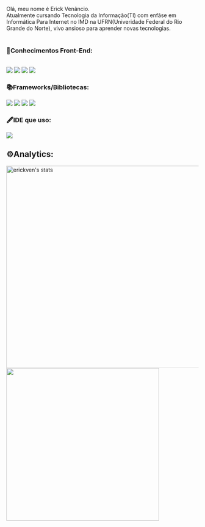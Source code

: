 Olá, meu nome é Erick Venâncio.
<br>
Atualmente cursando Tecnologia da Informação(TI) com enfâse em Informática Para Internet no IMD na UFRN(Univeridade Federal do Rio Grande do Norte), vivo ansioso para aprender novas tecnologias.
<br>
<br>
<h3>📕Conhecimentos Front-End:</h3> 
<br>
<div>
<img src="https://img.shields.io/badge/HTML5-E34F26?style=for-the-badge&logo=html5&logoColor=white" />
<img src="https://img.shields.io/badge/CSS3-1572B6?style=for-the-badge&logo=css3&logoColor=white" />
<img src="https://img.shields.io/badge/JavaScript-323330?style=for-the-badge&logo=javascript&logoColor=F7DF1E" />
<img src="https://img.shields.io/badge/TypeScript-007ACC?style=for-the-badge&logo=typescript&logoColor=white" />
</div>

<h3>📚Frameworks/Bibliotecas:</h3>
<div>
<img src="https://img.shields.io/badge/Bootstrap-563D7C?style=for-the-badge&logo=bootstrap&logoColor=white" />
<img src="https://img.shields.io/badge/Tailwind_CSS-38B2AC?style=for-the-badge&logo=tailwind-css&logoColor=white" />
<img src="https://img.shields.io/badge/jQuery-0769AD?style=for-the-badge&logo=jquery&logoColor=white" />
<img src="https://img.shields.io/badge/Svelte-4A4A55?style=for-the-badge&logo=svelte&logoColor=FF3E00" />
</div>

<h3>🖋️IDE que uso:</h3
<div>
  <img src="https://img.shields.io/badge/Visual_Studio_Code-0078D4?style=for-the-badge&logo=visual%20studio%20code&logoColor=white"/>
</div>
<br>
<h2>⚙️Analytics:</h2>
<p align="left">
  <img width="530em" src="https://github-readme-stats.vercel.app/api?username=erickven&show_icons=true&theme=vision-friendly-dark" alt="erickven's stats" />
  <img width="400em" src="https://github-readme-stats.vercel.app/api/top-langs/?username=erickven&layout=compact&theme=vision-friendly-dark" />
</p>
